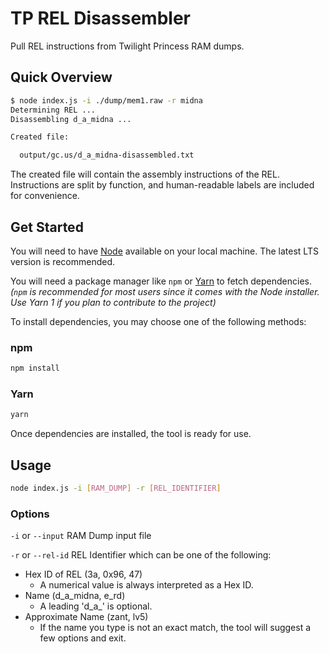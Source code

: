 # TP REL Disassembler

Pull REL instructions from Twilight Princess RAM dumps.

## Quick Overview

```sh
$ node index.js -i ./dump/mem1.raw -r midna
Determining REL ...
Disassembling d_a_midna ...

Created file:

  output/gc.us/d_a_midna-disassembled.txt
```

The created file will contain the assembly instructions of the REL.
Instructions are split by function, and human-readable labels are included for convenience.

## Get Started

You will need to have [Node](https://nodejs.org/en/download/) available on your local machine.
The latest LTS version is recommended.

You will need a package manager like `npm` or [Yarn](https://classic.yarnpkg.com/en/docs/install/) to fetch dependencies.<br>
_(`npm` is recommended for most users since it comes with the Node installer.
Use Yarn 1 if you plan to contribute to the project)_

To install dependencies, you may choose one of the following methods:

### npm

```sh
npm install
```

### Yarn

```sh
yarn
```

Once dependencies are installed, the tool is ready for use.

## Usage

```sh
node index.js -i [RAM_DUMP] -r [REL_IDENTIFIER]
```

### Options

`-i` or `--input` RAM Dump input file

`-r` or `--rel-id` REL Identifier which can be one of the following:

- Hex ID of REL (3a, 0x96, 47)
  - A numerical value is always interpreted as a Hex ID.
- Name (d_a_midna, e_rd)
  - A leading 'd_a\_' is optional.
- Approximate Name (zant, lv5)
  - If the name you type is not an exact match, the tool will suggest a few options and exit.
